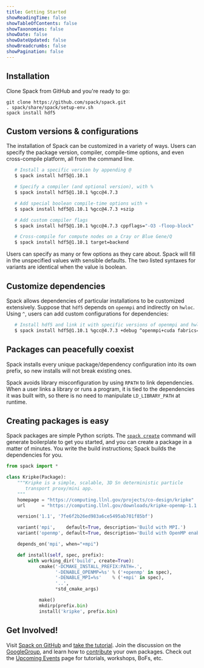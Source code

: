 ```yaml
---
title: Getting Started
showReadingTime: false
showTableOfContents: false
showTaxonomies: false
showDate: false
showDateUpdated: false
showBreadcrumbs: false
showPagination: false
---
```

## Installation

Clone Spack from GitHub and you're ready to go:

```shell
git clone https://github.com/spack/spack.git
. spack/share/spack/setup-env.sh
spack install hdf5
```

## Custom versions & configurations

The installation of Spack can be customized in a variety of ways. Users can
specify the package version, compiler, compile-time options, and even
cross-compile platform, all from the command line.

```bash
   # Install a specific version by appending @
   $ spack install hdf5@1.10.1

   # Specify a compiler (and optional version), with %
   $ spack install hdf5@1.10.1 %gcc@4.7.3

   # Add special boolean compile-time options with +
   $ spack install hdf5@1.10.1 %gcc@4.7.3 +szip

   # Add custom compiler flags
   $ spack install hdf5@1.10.1 %gcc@4.7.3 cppflags="-O3 -floop-block"

   # Cross-compile for compute nodes on a Cray or Blue Gene/Q
   $ spack install hdf5@1.10.1 target=backend
```

Users can specify as many or few options as they care about. Spack will fill in
the unspecified values with sensible defaults. The two listed syntaxes for
variants are identical when the value is boolean.

## Customize dependencies

Spack allows dependencies of particular installations to be customized
extensively. Suppose that `hdf5` depends on `openmpi` and indirectly on
`hwloc`. Using `^`, users can add custom configurations for dependencies:

```bash
   # Install hdf5 and link it with specific versions of openmpi and hwloc
   $ spack install hdf5@1.10.1 %gcc@4.7.3 +debug ^openmpi+cuda fabrics=auto ^hwloc+gl
```

## Packages can peacefully coexist

Spack installs every unique package/dependency configuration into its own
prefix, so new installs will not break existing ones.

Spack avoids library misconfiguration by using `RPATH` to link dependencies.
When a user links a library or runs a program, it is tied to the dependencies
it was built with, so there is no need to manipulate `LD_LIBRARY_PATH` at
runtime.

## Creating packages is easy

Spack packages are simple Python scripts. The
[`spack create`](https://spack.readthedocs.io/en/latest/packaging_guide.html#creating-editing-packages)
command will generate boilerplate to get you started, and you can create a
package in a matter of minutes. You write the build instructions; Spack builds
the dependencies for you.

```python
from spack import *

class Kripke(Package):
    """Kripke is a simple, scalable, 3D Sn deterministic particle
       transport proxy/mini app.
    """
    homepage = "https://computing.llnl.gov/projects/co-design/kripke"
    url      = "https://computing.llnl.gov/downloads/kripke-openmp-1.1.tar.gz"

    version('1.1', '7fe6f2b26ed983a6ce5495ab701f85bf')

    variant('mpi',    default=True, description='Build with MPI.')
    variant('openmp', default=True, description='Build with OpenMP enabled.')

    depends_on('mpi', when="+mpi")

    def install(self, spec, prefix):
        with working_dir('build', create=True):
            cmake('-DCMAKE_INSTALL_PREFIX:PATH=.',
                  '-DENABLE_OPENMP=%s' % ('+openmp' in spec),
                  '-DENABLE_MPI=%s'    % ('+mpi' in spec),
                  '..',
                  *std_cmake_args)

            make()
            mkdirp(prefix.bin)
            install('kripke', prefix.bin)
```

## Get Involved!

Visit [Spack on GitHub](https://github.com/spack/spack) and
[take the tutorial](https://spack-tutorial.readthedocs.io/en/latest/).
Join the discussion on the
[GoogleGroup](https://groups.google.com/d/forum/spack), and learn how to
[contribute](https://spack.readthedocs.io/en/latest/contribution_guide.html)
your own packages. Check out the [Upcoming Events](/events/) page for tutorials,
workshops, BoFs, etc.
